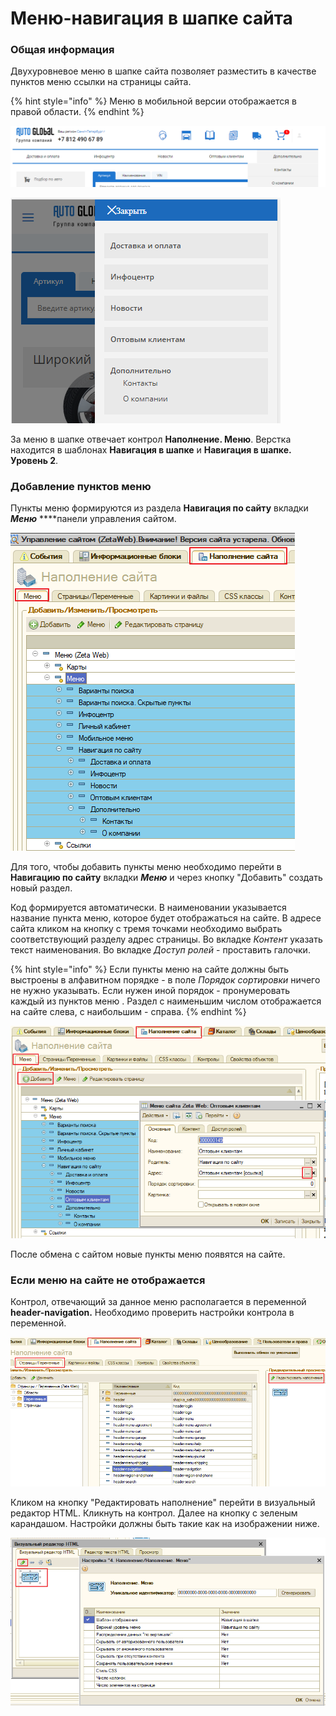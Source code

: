# Меню-навигация в шапке сайта

### Общая информация

Двухуровневое меню в шапке сайта позволяет разместить в качестве пунктов меню ссылки на страницы сайта. 

{% hint style="info" %}
Меню в мобильной версии отображается в правой области. 
{% endhint %}

![&#x41C;&#x435;&#x43D;&#x44E; &#x442;&#x438;&#x43F;&#x43E;&#x432;&#x43E;&#x433;&#x43E; &#x441;&#x430;&#x439;&#x442;&#x430;](../../.gitbook/assets/image%20%28517%29.png)

![&#x41C;&#x435;&#x43D;&#x44E; &#x442;&#x438;&#x43F;&#x43E;&#x432;&#x43E;&#x433;&#x43E; &#x441;&#x430;&#x439;&#x442;&#x430; \(&#x43C;&#x43E;&#x431;&#x438;&#x43B;&#x44C;&#x43D;&#x430;&#x44F; &#x432;&#x435;&#x440;&#x441;&#x438;&#x44F;\)](../../.gitbook/assets/image%20%28182%29.png)

За меню в шапке отвечает контрол **Наполнение. Меню**. Верстка находится в шаблонах **Навигация в шапке** и **Навигация в шапке. Уровень 2**. 

### Добавление пунктов меню

Пункты меню формируются из раздела **Навигация по сайту** вкладки _**Меню**_ ****панели управления сайтом. 

![](../../.gitbook/assets/image%20%2888%29.png)

Для того, чтобы добавить пункты меню необходимо перейти в **Навигацию по сайту** вкладки _**Меню**_ и через кнопку "Добавить" создать новый раздел. 

Код формируется автоматически. В наименовании указывается название пункта меню, которое будет отображаться на сайте. В адресе сайта кликом на кнопку с тремя точками необходимо выбрать соответствующий разделу адрес страницы. Во вкладке _Контент_ указать текст наименования. Во вкладке _Доступ ролей_ - проставить галочки. 

{% hint style="info" %}
Если пункты меню на сайте должны быть выстроены в алфавитном порядке - в поле _Порядок сортировки_ ничего не нужно указывать. Если нужен иной порядок - пронумеровать каждый из пунктов меню . Раздел с наименьшим числом отображается на сайте слева, с наибольшим - справа.
{% endhint %}

![](../../.gitbook/assets/image%20%28578%29.png)

После обмена с сайтом новые пункты меню появятся на сайте. 

### Если меню на сайте не отображается

Контрол, отвечающий за данное меню располагается в переменной **header-navigation.** Необходимо проверить настройки контрола в переменной. 

![](../../.gitbook/assets/image%20%28388%29.png)

Кликом на кнопку "Редактировать наполнение" перейти в визуальный редактор HTML. Кликнуть на контрол. Далее на кнопку с зеленым карандашом. Настройки должны быть такие как на изображении ниже.

![](../../.gitbook/assets/image%20%28170%29.png)

